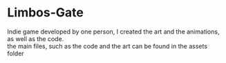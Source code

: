 # Limbos-Gate
Indie game developed by one person, I created the art and the animations, as well as the code.  
the main files, such as the code and the art can be found in the assets folder
